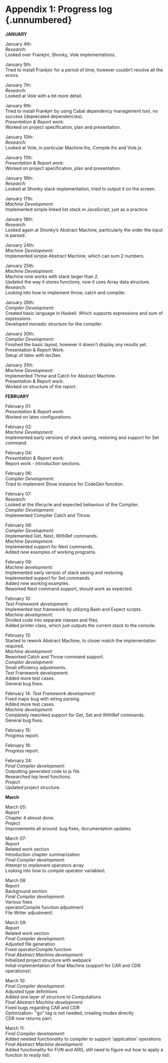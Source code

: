 # Appendix 1: Progress log {.unnumbered}

**JANUARY**

January 4th:\
*Research:*\
Looked over Frankjnr, Shonky, Vole implementations.

January 5th:\
Tried to install Frankjnr for a period of time, however couldn’t resolve all the errors.

January 7th:\
*Research:*\
Looked at Vole with a bit more detail.

January 9th:\
Tried to install Frankjnr by using Cabal dependency management tool, no success (deprecated dependencies).\
*Presentation & Report work:*\
Worked on project specification, plan and presentation.

January 10th:\
*Research:*\
Looked at Vole, in particular Machine.lhs, Compile.lhs and Vole.js.

January 11th:\
*Presentation & Report work:*\
Worked on project specification, plan and presentation.

January 16th:\
*Research:*\
Looked at Shonky stack implementation, tried to output it on the screen.

January 17th:\
*Machine Development:*\
Implemented simple linked list stack in JavaScript, just as a practice.

January 18th:\
*Research:*\
Looked again at Shonky’s Abstract Machine, particularly the order the input is parsed.

January 24th:\
*Machine Development:*\
Implemented simple Abstract Machine, which can sum 2 numbers.

January 25th:\
*Machine Development:*\
Machine now works with stack larger than 2.\
Updated the way it stores functions, now it uses Array data structure.\
*Research:*\
Looking into how to implement throw, catch and compiler.

January 26th:\
*Compiler Development:*\
Created basic language in Haskell. Which supports expressions and sum of expressions.\
Developed monadic structure for the compiler.

January 30th:\
*Compiler Development:*\
Finished the basic layout, however it doesn’t display any results yet.\
Presentation & Report Work:\
Setup of latex with lex2tex.


January 31th:\
*Machine Development:*\
Implemented Throw and Catch for Abstract Machine.\
Presentation & Report work:\
Worked on structure of the report. 

**FEBRUARY** 

February 01:\
*Presentation & Report work:*\
Worked on latex configurations.

February 02:\
*Machine Development:*\
Implemented early versions of stack saving, restoring and support for Set command.

February 04:\
*Presentation & Report work:*\
Report work - Introduction sections. 

February 06:\
*Compiler Development:*\
Tried to implement Show instance for CodeGen function.

February 07:\
*Research:*\
Looked at the lifecycle and expected behaviour of the Compiler.\
*Compiler Development:*\
Implemented Compiler Catch and Throw.

February 08:\
*Compiler Development:*\
Implemented Get, Next, WithRef commands.\
*Machine Development:*\
Implemented support for Next commands.\
Added new examples of working programs.

February 09:\
*Machine development:*\
Implemented early version of stack saving and restoring.\
Implemented support for Set commands.\
Added new working examples.\
Reworked Next command support, should work as expected.

February 10:\
*Test Framework development:*\
Implemented test framework by utilizing Bash and Expect scripts.\
*Machine development:*\
Divided code into separate classes and files.\
Added printer class, which just outputs the current stack to the console.

February 13:\
Started to rework Abstract Machine, to closer match the implementation required.\
*Machine development:*\
Reworked Catch and Throw command support.\
*Compiler development:*\
Small efficiency adjustments.\
Test Framework development:\
Added more test cases.\
General bug fixes.

February 14:
*Test Framework development:*\
Fixed major bug with string parsing.\
Added more test cases.\
*Machine development:*\
Completely reworked support for Get, Set and WithRef commands.\
General bug fixes.

February 15:\
Progress report.

February 16:\
Progress report.

February 24:\
*Final Compiler development:*\
Outputting generated code to js file.\
Researched top level functions.\
*Project*\
Updated project structure.

**March**

March 05:\
*Report*\
Chapter 4 almost done.\
*Project*\
Improvements all around: bug fixes, documentation updates.

March 07:\
*Report*\
Related work section\
Introduction chapter summarization\
*Final Compiler development:*\
Attempt to implement operators array\
Looking into how to compile operator variables\

March 08:\
*Report*\
Background section\
*Final Compiler development:*\
Various fixes\
operatorCompile function adjustment\
File Writer adjustment\

March 09:\
*Report*\
Related work section\
*Final Compiler development:*\
Adjusted file generation\
Fixed operatorCompile function\
*Final Abstract Machine development:*\
Initialized project structure with webpack\
Initial implementation of final Machine (support for CAR and CDR operations)\

March 10:\
*Final Compiler development:*\
Adjusted type definitions\
Added one layer of structure to Computations\
*Final Abstract Machine development:*\
Fixed bugs regarding CAR and CDR\
Optimization- "go" tag is not needed, creating modes directly\
CDR now returns pair\

March 11:\
*Final Compiler development:*\
Added needed functionality to compiler to support 'application' operations\
*Final Abstract Machine development:*\
Added functionality for FUN and ARG, still need to figure out how to apply a function to ready list\
